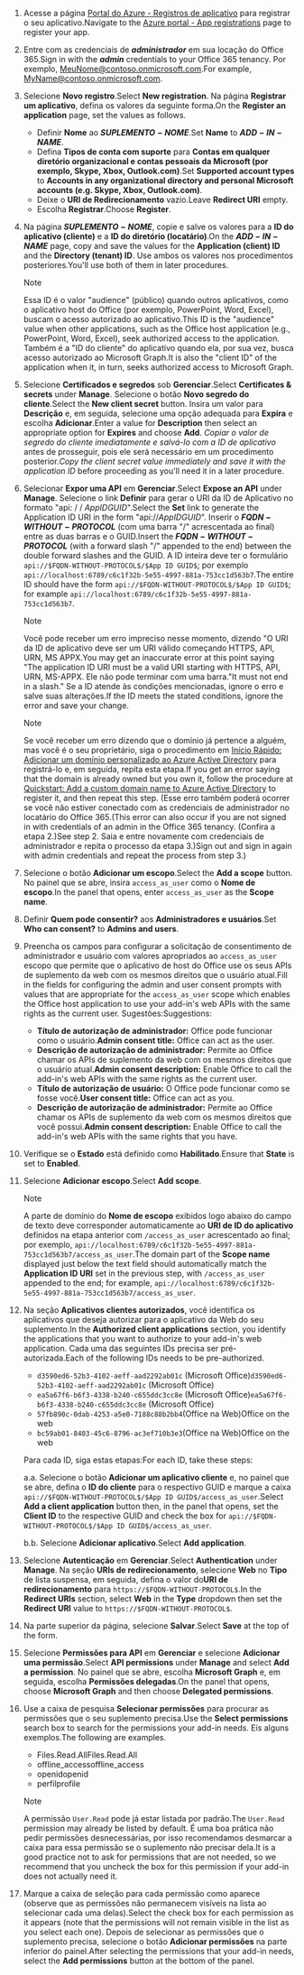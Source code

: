 

1. <span data-ttu-id="ed782-101">Acesse a página [Portal do Azure - Registros de aplicativo](https://go.microsoft.com/fwlink/?linkid=2083908) para registrar o seu aplicativo.</span><span class="sxs-lookup"><span data-stu-id="ed782-101">Navigate to the [Azure portal - App registrations](https://go.microsoft.com/fwlink/?linkid=2083908) page to register your app.</span></span>

1. <span data-ttu-id="ed782-102">Entre com as credenciais de ***administrador*** em sua locação do Office 365.</span><span class="sxs-lookup"><span data-stu-id="ed782-102">Sign in with the ***admin*** credentials to your Office 365 tenancy.</span></span> <span data-ttu-id="ed782-103">Por exemplo, MeuNome@contoso.onmicrosoft.com.</span><span class="sxs-lookup"><span data-stu-id="ed782-103">For example, MyName@contoso.onmicrosoft.com.</span></span>

1. <span data-ttu-id="ed782-104">Selecione **Novo registro**.</span><span class="sxs-lookup"><span data-stu-id="ed782-104">Select **New registration**.</span></span> <span data-ttu-id="ed782-105">Na página **Registrar um aplicativo**, defina os valores da seguinte forma.</span><span class="sxs-lookup"><span data-stu-id="ed782-105">On the **Register an application** page, set the values as follows.</span></span>

    * <span data-ttu-id="ed782-106">Definir **Nome** ao **$SUPLEMENTO-NOME$**.</span><span class="sxs-lookup"><span data-stu-id="ed782-106">Set **Name** to **$ADD-IN-NAME$**.</span></span>
    * <span data-ttu-id="ed782-107">Defina **Tipos de conta com suporte** para **Contas em qualquer diretório organizacional e contas pessoais da Microsoft (por exemplo, Skype, Xbox, Outlook.com)**.</span><span class="sxs-lookup"><span data-stu-id="ed782-107">Set **Supported account types** to **Accounts in any organizational directory and personal Microsoft accounts (e.g. Skype, Xbox, Outlook.com)**.</span></span>
    * <span data-ttu-id="ed782-108">Deixe o **URI de Redirecionamento** vazio.</span><span class="sxs-lookup"><span data-stu-id="ed782-108">Leave **Redirect URI** empty.</span></span>
    * <span data-ttu-id="ed782-109">Escolha **Registrar**.</span><span class="sxs-lookup"><span data-stu-id="ed782-109">Choose **Register**.</span></span>

1. <span data-ttu-id="ed782-110">Na página **$SUPLEMENTO-NOME$**, copie e salve os valores para a **ID do aplicativo (cliente)** e a **ID do diretório (locatário)**.</span><span class="sxs-lookup"><span data-stu-id="ed782-110">On the **$ADD-IN-NAME$** page, copy and save the values for the **Application (client) ID** and the **Directory (tenant) ID**.</span></span> <span data-ttu-id="ed782-111">Use ambos os valores nos procedimentos posteriores.</span><span class="sxs-lookup"><span data-stu-id="ed782-111">You'll use both of them in later procedures.</span></span>

    > [!NOTE]
    > <span data-ttu-id="ed782-112">Essa ID é o valor "audience" (público) quando outros aplicativos, como o aplicativo host do Office (por exemplo, PowerPoint, Word, Excel), buscam o acesso autorizado ao aplicativo.</span><span class="sxs-lookup"><span data-stu-id="ed782-112">This ID is the "audience" value when other applications, such as the Office host application (e.g., PowerPoint, Word, Excel), seek authorized access to the application.</span></span> <span data-ttu-id="ed782-113">Também é a "ID do cliente" do aplicativo quando ela, por sua vez, busca acesso autorizado ao Microsoft Graph.</span><span class="sxs-lookup"><span data-stu-id="ed782-113">It is also the "client ID" of the application when it, in turn, seeks authorized access to Microsoft Graph.</span></span>

1. <span data-ttu-id="ed782-114">Selecione **Certificados e segredos** sob **Gerenciar**.</span><span class="sxs-lookup"><span data-stu-id="ed782-114">Select **Certificates & secrets** under **Manage**.</span></span> <span data-ttu-id="ed782-115">Selecione o botão **Novo segredo do cliente**.</span><span class="sxs-lookup"><span data-stu-id="ed782-115">Select the **New client secret** button.</span></span> <span data-ttu-id="ed782-116">Insira um valor para **Descrição** e, em seguida, selecione uma opção adequada para **Expira** e escolha **Adicionar**.</span><span class="sxs-lookup"><span data-stu-id="ed782-116">Enter a value for **Description** then select an appropriate option for **Expires** and choose **Add**.</span></span> <span data-ttu-id="ed782-117">*Copiar o valor de segredo do cliente imediatamente e salvá-lo com a ID de aplicativo* antes de prosseguir, pois ele será necessário em um procedimento posterior.</span><span class="sxs-lookup"><span data-stu-id="ed782-117">*Copy the client secret value immediately and save it with the application ID* before proceeding as you'll need it in a later procedure.</span></span>

1. <span data-ttu-id="ed782-118">Selecionar **Expor uma API** em **Gerenciar**.</span><span class="sxs-lookup"><span data-stu-id="ed782-118">Select **Expose an API** under **Manage**.</span></span> <span data-ttu-id="ed782-119">Selecione o link **Definir** para gerar o URI da ID de Aplicativo no formato "api: / / $App ID GUID$".</span><span class="sxs-lookup"><span data-stu-id="ed782-119">Select the **Set** link to generate the Application ID URI in the form "api://$App ID GUID$".</span></span> <span data-ttu-id="ed782-120">Inserir o **$FQDN-WITHOUT-PROTOCOL$** (com uma barra "/" acrescentada ao final) entre as duas barras e o GUID.</span><span class="sxs-lookup"><span data-stu-id="ed782-120">Insert the **$FQDN-WITHOUT-PROTOCOL$** (with a forward slash "/" appended to the end) between the double forward slashes and the GUID.</span></span> <span data-ttu-id="ed782-121">A ID inteira deve ter o formulário `api://$FQDN-WITHOUT-PROTOCOL$/$App ID GUID$`; por exemplo `api://localhost:6789/c6c1f32b-5e55-4997-881a-753cc1d563b7`.</span><span class="sxs-lookup"><span data-stu-id="ed782-121">The entire ID should have the form `api://$FQDN-WITHOUT-PROTOCOL$/$App ID GUID$`; for example `api://localhost:6789/c6c1f32b-5e55-4997-881a-753cc1d563b7`.</span></span>

    > [!NOTE]
    > <span data-ttu-id="ed782-122">Você pode receber um erro impreciso nesse momento, dizendo "O URI da ID de aplicativo deve ser um URI válido começando HTTPS, API, URN, MS APPX.</span><span class="sxs-lookup"><span data-stu-id="ed782-122">You may get an inaccurate error at this point saying "The application ID URI must be a valid URI starting with HTTPS, API, URN, MS-APPX.</span></span> <span data-ttu-id="ed782-123">Ele não pode terminar com uma barra."</span><span class="sxs-lookup"><span data-stu-id="ed782-123">It must not end in a slash."</span></span> <span data-ttu-id="ed782-124">Se a ID atende às condições mencionadas, ignore o erro e salve suas alterações.</span><span class="sxs-lookup"><span data-stu-id="ed782-124">If the ID meets the stated conditions, ignore the error and save your change.</span></span>

    > [!NOTE]
    > <span data-ttu-id="ed782-125">Se você receber um erro dizendo que o domínio já pertence a alguém, mas você é o seu proprietário, siga o procedimento em [Início Rápido: Adicionar um domínio personalizado ao Azure Active Directory](/azure/active-directory/add-custom-domain) para registrá-lo e, em seguida, repita esta etapa.</span><span class="sxs-lookup"><span data-stu-id="ed782-125">If you get an error saying that the domain is already owned but you own it, follow the procedure at [Quickstart: Add a custom domain name to Azure Active Directory](/azure/active-directory/add-custom-domain) to register it, and then repeat this step.</span></span> <span data-ttu-id="ed782-126">(Esse erro também poderá ocorrer se você não estiver conectado com as credenciais de administrador no locatário do Office 365.</span><span class="sxs-lookup"><span data-stu-id="ed782-126">(This error can also occur if you are not signed in with credentials of an admin in the Office 365 tenancy.</span></span> <span data-ttu-id="ed782-127">(Confira a etapa 2.)</span><span class="sxs-lookup"><span data-stu-id="ed782-127">See step 2.</span></span> <span data-ttu-id="ed782-128">Saia e entre novamente com credenciais de administrador e repita o processo da etapa 3.)</span><span class="sxs-lookup"><span data-stu-id="ed782-128">Sign out and sign in again with admin credentials and repeat the process from step 3.)</span></span>

1. <span data-ttu-id="ed782-129">Selecione o botão **Adicionar um escopo**.</span><span class="sxs-lookup"><span data-stu-id="ed782-129">Select the **Add a scope** button.</span></span> <span data-ttu-id="ed782-130">No painel que se abre, insira `access_as_user` como o **Nome de escopo**.</span><span class="sxs-lookup"><span data-stu-id="ed782-130">In the panel that opens, enter `access_as_user` as the **Scope name**.</span></span>

1. <span data-ttu-id="ed782-131">Definir **Quem pode consentir?** aos **Administradores e usuários**.</span><span class="sxs-lookup"><span data-stu-id="ed782-131">Set **Who can consent?** to **Admins and users**.</span></span>

1. <span data-ttu-id="ed782-132">Preencha os campos para configurar a solicitação de consentimento de administrador e usuário com valores apropriados ao `access_as_user` escopo que permite que o aplicativo de host do Office use os seus APIs de suplemento da web com os mesmos direitos que o usuário atual.</span><span class="sxs-lookup"><span data-stu-id="ed782-132">Fill in the fields for configuring the admin and user consent prompts with values that are appropriate for the `access_as_user` scope which enables the Office host application to use your add-in's web APIs with the same rights as the current user.</span></span> <span data-ttu-id="ed782-133">Sugestões:</span><span class="sxs-lookup"><span data-stu-id="ed782-133">Suggestions:</span></span>

    - <span data-ttu-id="ed782-134">**Título de autorização de administrador:** Office pode funcionar como o usuário.</span><span class="sxs-lookup"><span data-stu-id="ed782-134">**Admin consent title:** Office can act as the user.</span></span>
    - <span data-ttu-id="ed782-135">**Descrição de autorização de administrador:** Permite ao Office chamar os APIs de suplemento da web com os mesmos direitos que o usuário atual.</span><span class="sxs-lookup"><span data-stu-id="ed782-135">**Admin consent description:** Enable Office to call the add-in's web APIs with the same rights as the current user.</span></span>
    - <span data-ttu-id="ed782-136">**Título de autorização de usuário:** O Office pode funcionar como se fosse você.</span><span class="sxs-lookup"><span data-stu-id="ed782-136">**User consent title:** Office can act as you.</span></span>
    - <span data-ttu-id="ed782-137">**Descrição de autorização de administrador:** Permite ao Office chamar os APIs de suplemento da web com os mesmos direitos que você possui.</span><span class="sxs-lookup"><span data-stu-id="ed782-137">**Admin consent description:** Enable Office to call the add-in's web APIs with the same rights that you have.</span></span>

1. <span data-ttu-id="ed782-138">Verifique se o **Estado** está definido como **Habilitado**.</span><span class="sxs-lookup"><span data-stu-id="ed782-138">Ensure that **State** is set to **Enabled**.</span></span>

1. <span data-ttu-id="ed782-139">Selecione **Adicionar escopo**.</span><span class="sxs-lookup"><span data-stu-id="ed782-139">Select **Add scope**.</span></span>

    > [!NOTE]
    > <span data-ttu-id="ed782-140">A parte de domínio do **Nome de escopo** exibidos logo abaixo do campo de texto deve corresponder automaticamente ao **URI de ID do aplicativo** definidos na etapa anterior com `/access_as_user` acrescentado ao final; por exemplo, `api://localhost:6789/c6c1f32b-5e55-4997-881a-753cc1d563b7/access_as_user`.</span><span class="sxs-lookup"><span data-stu-id="ed782-140">The domain part of the **Scope name** displayed just below the text field should automatically match the **Application ID URI** set in the previous step, with `/access_as_user` appended to the end; for example, `api://localhost:6789/c6c1f32b-5e55-4997-881a-753cc1d563b7/access_as_user`.</span></span>

1. <span data-ttu-id="ed782-141">Na seção **Aplicativos clientes autorizados**, você identifica os aplicativos que deseja autorizar para o aplicativo da Web do seu suplemento.</span><span class="sxs-lookup"><span data-stu-id="ed782-141">In the **Authorized client applications** section, you identify the applications that you want to authorize to your add-in's web application.</span></span> <span data-ttu-id="ed782-142">Cada uma das seguintes IDs precisa ser pré-autorizada.</span><span class="sxs-lookup"><span data-stu-id="ed782-142">Each of the following IDs needs to be pre-authorized.</span></span>
  
    * <span data-ttu-id="ed782-143">`d3590ed6-52b3-4102-aeff-aad2292ab01c` (Microsoft Office)</span><span class="sxs-lookup"><span data-stu-id="ed782-143">`d3590ed6-52b3-4102-aeff-aad2292ab01c` (Microsoft Office)</span></span>
    * <span data-ttu-id="ed782-144">`ea5a67f6-b6f3-4338-b240-c655ddc3cc8e` (Microsoft Office)</span><span class="sxs-lookup"><span data-stu-id="ed782-144">`ea5a67f6-b6f3-4338-b240-c655ddc3cc8e` (Microsoft Office)</span></span>
    * <span data-ttu-id="ed782-145">`57fb890c-0dab-4253-a5e0-7188c88b2bb4`(Office na Web)</span><span class="sxs-lookup"><span data-stu-id="ed782-145">Office on the web</span></span>
    * <span data-ttu-id="ed782-146">`bc59ab01-8403-45c6-8796-ac3ef710b3e3`(Office na Web)</span><span class="sxs-lookup"><span data-stu-id="ed782-146">Office on the web</span></span>

    <span data-ttu-id="ed782-147">Para cada ID, siga estas etapas:</span><span class="sxs-lookup"><span data-stu-id="ed782-147">For each ID, take these steps:</span></span>

      <span data-ttu-id="ed782-148">a.</span><span class="sxs-lookup"><span data-stu-id="ed782-148">a.</span></span> <span data-ttu-id="ed782-149">Selecione o botão **Adicionar um aplicativo cliente** e, no painel que se abre, defina o **ID do cliente** para o respectivo GUID e marque a caixa `api://$FQDN-WITHOUT-PROTOCOL$/$App ID GUID$/access_as_user`.</span><span class="sxs-lookup"><span data-stu-id="ed782-149">Select **Add a client application** button then, in the panel that opens, set the **Client ID** to the respective GUID and check the box for `api://$FQDN-WITHOUT-PROTOCOL$/$App ID GUID$/access_as_user`.</span></span>

      <span data-ttu-id="ed782-150">b.</span><span class="sxs-lookup"><span data-stu-id="ed782-150">b.</span></span> <span data-ttu-id="ed782-151">Selecione **Adicionar aplicativo**.</span><span class="sxs-lookup"><span data-stu-id="ed782-151">Select **Add application**.</span></span>

1. <span data-ttu-id="ed782-152">Selecione **Autenticação** em **Gerenciar**.</span><span class="sxs-lookup"><span data-stu-id="ed782-152">Select **Authentication** under **Manage**.</span></span> <span data-ttu-id="ed782-153">Na seção **URIs de redirecionamento**, selecione **Web** no **Tipo** de lista suspensa, em seguida, defina o valor do**URI de redirecionamento** para `https://$FQDN-WITHOUT-PROTOCOL$`.</span><span class="sxs-lookup"><span data-stu-id="ed782-153">In the **Redirect URIs** section, select **Web** in the **Type** dropdown then set the **Redirect URI** value to `https://$FQDN-WITHOUT-PROTOCOL$`.</span></span>

1. <span data-ttu-id="ed782-154">Na parte superior da página, selecione **Salvar**.</span><span class="sxs-lookup"><span data-stu-id="ed782-154">Select **Save** at the top of the form.</span></span>

1. <span data-ttu-id="ed782-155">Selecione **Permissões para API** em **Gerenciar** e selecione **Adicionar uma permissão**.</span><span class="sxs-lookup"><span data-stu-id="ed782-155">Select **API permissions** under **Manage** and select **Add a permission**.</span></span> <span data-ttu-id="ed782-156">No painel que se abre, escolha **Microsoft Graph** e, em seguida, escolha **Permissões delegadas**.</span><span class="sxs-lookup"><span data-stu-id="ed782-156">On the panel that opens, choose **Microsoft Graph** and then choose **Delegated permissions**.</span></span>

1. <span data-ttu-id="ed782-157">Use a caixa de pesquisa **Selecionar permissões** para procurar as permissões que o seu suplemento precisa.</span><span class="sxs-lookup"><span data-stu-id="ed782-157">Use the **Select permissions** search box to search for the permissions your add-in needs.</span></span> <span data-ttu-id="ed782-158">Eis alguns exemplos.</span><span class="sxs-lookup"><span data-stu-id="ed782-158">The following are examples.</span></span>

    * <span data-ttu-id="ed782-159">Files.Read.All</span><span class="sxs-lookup"><span data-stu-id="ed782-159">Files.Read.All</span></span>
    * <span data-ttu-id="ed782-160">offline_access</span><span class="sxs-lookup"><span data-stu-id="ed782-160">offline_access</span></span>
    * <span data-ttu-id="ed782-161">openid</span><span class="sxs-lookup"><span data-stu-id="ed782-161">openid</span></span>
    * <span data-ttu-id="ed782-162">perfil</span><span class="sxs-lookup"><span data-stu-id="ed782-162">profile</span></span>

    > [!NOTE]
    > <span data-ttu-id="ed782-163">A permissão `User.Read` pode já estar listada por padrão.</span><span class="sxs-lookup"><span data-stu-id="ed782-163">The `User.Read` permission may already be listed by default.</span></span> <span data-ttu-id="ed782-164">É uma boa prática não pedir permissões desnecessárias, por isso recomendamos desmarcar a caixa para essa permissão se o suplemento não precisar dela.</span><span class="sxs-lookup"><span data-stu-id="ed782-164">It is a good practice not to ask for permissions that are not needed, so we recommend that you uncheck the box for this permission if your add-in does not actually need it.</span></span>

1. <span data-ttu-id="ed782-165">Marque a caixa de seleção para cada permissão como aparece (observe que as permissões não permanecem visíveis na lista ao selecionar cada uma delas).</span><span class="sxs-lookup"><span data-stu-id="ed782-165">Select the check box for each permission as it appears (note that the permissions will not remain visible in the list as you select each one).</span></span> <span data-ttu-id="ed782-166">Depois de selecionar as permissões que o suplemento precisa, selecione o botão **Adicionar permissões** na parte inferior do painel.</span><span class="sxs-lookup"><span data-stu-id="ed782-166">After selecting the permissions that your add-in needs, select the **Add permissions** button at the bottom of the panel.</span></span>
